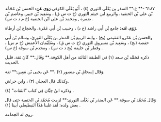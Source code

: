 ٦١٨٧ -** ع:** المنذر بن يَعْلَى الثوري (٤) ، أَبُو يَعْلَى الكوفي.**رَوَى عَن:** الحسن بْن مُحَمَّد بْن علي بْن الحنفية، والربيع ابن خيثم الثوري (خ ت س ق) ، وسَعِيد بْن جبير، وعاصم بْن ضمرة , ومحمد بْن علي ابْن الحنفية (خ م د ت س) .

**رَوَى عَنه:** جامع بْن أَبي راشد (خ د) ، وحبيب بْن أَبي عَمْرة، والحجاج بْن أرطاة.

والحسن بْن عَمْرو الفقيمي (بخ) ، وابنه الربيع بْن المنذر بن يَعْلَى الثورئ، وسالم بْن أَبي حفصة (بخ) ، وسَعِيد بْن مسروق الثوري (خ ت س ق) ، وسُلَيْمان الأعمش (خ م س) ، وفطر بْن خليفة (بخ د ت س) ، ومحدم بْن سوقة (خ س) .

ذكره مُحَمَّد بْن سعد (١) في الطبقة الثالثة من أهل الكوفة،** وَقَال:** كَانَ ثقة، قليل الحديث.

وَقَال إسحاق بْن منصور (٢) ،** عَن يحيى بْن مَعِين:** ثقة.

وكذلك قال العجلي (٣) ، وابن خراش.

وذكره ابنُ حِبَّان فِي كتاب "الثقات" (٤) .

وَقَال مُحَمَّد بْن سوقة،** عَن المنذر بْن يَعْلَى الثوري:** لزمت مُحَمَّد بْن الحنفية حتى قال بعض ولده: لقد غلبنا هَذَا النبطيعلي أبينا (١) .

روى له الجماعة.